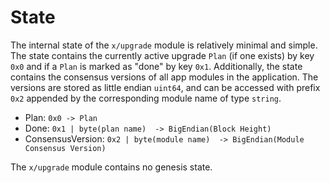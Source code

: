 <!--
order: 2
-->

# State

The internal state of the `x/upgrade` module is relatively minimal and simple. The
state contains the currently active upgrade `Plan` (if one exists) by key
`0x0` and if a `Plan` is marked as "done" by key `0x1`. Additionally, the state
contains the consensus versions of all app modules in the application. The versions 
are stored as little endian `uint64`, and can be accessed with prefix `0x2` appended 
by the corresponding module name of type `string`. 

- Plan: `0x0 -> Plan`
- Done: `0x1 | byte(plan name)  -> BigEndian(Block Height)`
- ConsensusVersion: `0x2 | byte(module name)  -> BigEndian(Module Consensus Version)`


The `x/upgrade` module contains no genesis state.